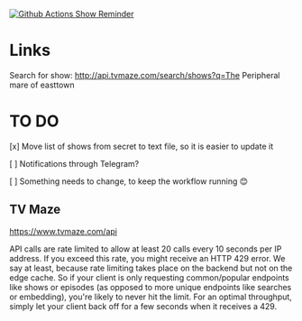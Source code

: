 [![Github Actions Show Reminder](https://github.com/JesperHalvorsen/node-show-reminder/actions/workflows/action.yaml/badge.svg)](https://github.com/JesperHalvorsen/node-show-reminder/actions/workflows/action.yaml)

# Links

Search for show: http://api.tvmaze.com/search/shows?q=The Peripheral
mare of easttown

# TO DO

[x] Move list of shows from secret to text file, so it is easier to update it

[ ] Notifications through Telegram?

[ ] Something needs to change, to keep the workflow running 😊

## TV Maze

https://www.tvmaze.com/api

API calls are rate limited to allow at least 20 calls every 10 seconds per IP address. If you exceed this rate, you might receive an HTTP 429 error. We say at least, because rate limiting takes place on the backend but not on the edge cache. So if your client is only requesting common/popular endpoints like shows or episodes (as opposed to more unique endpoints like searches or embedding), you're likely to never hit the limit. For an optimal throughput, simply let your client back off for a few seconds when it receives a 429.


